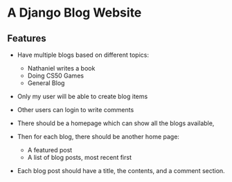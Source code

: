 # A Django Blog Website 

## Features

* Have multiple blogs based on different topics:

	* Nathaniel writes a book
	* Doing CS50 Games
	* General Blog

* Only my user will be able to create blog items

* Other users can login to write comments

* There should be a homepage which can show all the blogs available,

* Then for each blog, there should be another home page:

	* A featured post
	* A list of blog posts, most recent first

* Each blog post should have a title, the contents, and a comment section.